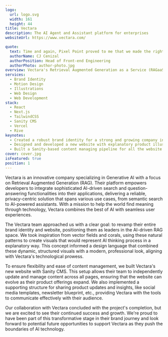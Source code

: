 ```yaml
---
logo:
  url: logo.svg
  width: 161
  height: 44
title: Vectara
description: The AI Agent and Assistant platform for enterprises
websiteUrl: https://www.vectara.com/

quote:
  text: Time and again, Pixel Point proved to me that we made the right choice to entrust them with our rebrand. Their collaborative approach, organization, and creative process was excellent, but what I enjoyed most was their commitment to over-deliver!
  authorName: CJ Cenizal
  authorPosition: Head of Front-end Engineering
  authorPhoto: author-photo.jpg
overview: Vectara's Retrieval Augmented Generation as a Service (RAGaaS) platform empowers any developer to add AI Assistants and Agents to their applications. Accessing their powerful end-to-end platform through simple APIs keeps costs and implementation time surprisingly low.
services:
  - Brand Identity
  - Motion Design
  - Illustrations
  - Web Design
  - Web Development
stack:
  - React
  - Next.js
  - TailwindCSS
  - Sanity CMS
  - Vercel
  - Rive
keynotes:
  - Created a robust brand identity for a strong and growing company in the AI field
  - Designed and developed a new website with explanatory product illustrations
  - Built a Sanity-based content managing pipeline for all the website pages
cover: cover.jpg
isFeatured: true
position: 1
---
```


Vectara is an innovative company specializing in Generative AI with a focus on Retrieval Augmented Generation (RAG). Their platform empowers developers to integrate sophisticated AI-driven search and question-answering functionalities into their applications, delivering a reliable, privacy-centric solution that spans various use cases, from semantic search to AI-powered assistants. With a mission to help the world find meaning through technology, Vectara combines the best of AI with seamless user experiences.

The Vectara team approached us with a clear goal: to revamp their entire brand identity and website, positioning them as leaders in the AI-driven RAG space. We took inspiration from vector fields and corals, using these natural patterns to create visuals that would represent AI thinking process in a explanatory way. This concept informed a design language that combined these dynamic, structured visuals with a modern, professional look, aligning with Vectara's technological prowess.

To ensure flexibility and ease of content management, we built Vectara's new website with Sanity CMS. This setup allows their team to independently update and manage content across all pages, ensuring that the website can evolve as their product offerings expand. We also implemented a supporting structure for sharing product updates and insights, like social media templates, newsletter blueprint, etc., providing Vectara with the tools to communicate effectively with their audience.

Our collaboration with Vectara concluded with the project's completion, but we are excited to see their continued success and growth. We're proud to have been part of this transformative stage in their brand journey and look forward to potential future opportunities to support Vectara as they push the boundaries of AI technology.
